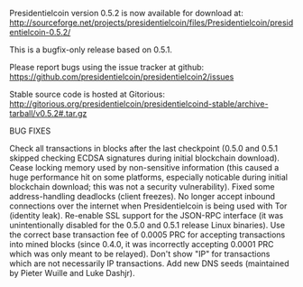 Presidentielcoin version 0.5.2 is now available for download at:
http://sourceforge.net/projects/presidentielcoin/files/Presidentielcoin/presidentielcoin-0.5.2/

This is a bugfix-only release based on 0.5.1.

Please report bugs using the issue tracker at github:
https://github.com/presidentielcoin/presidentielcoin2/issues

Stable source code is hosted at Gitorious:
http://gitorious.org/presidentielcoin/presidentielcoind-stable/archive-tarball/v0.5.2#.tar.gz

BUG FIXES

Check all transactions in blocks after the last checkpoint (0.5.0 and 0.5.1 skipped checking ECDSA signatures during initial blockchain download).
Cease locking memory used by non-sensitive information (this caused a huge performance hit on some platforms, especially noticable during initial blockchain download; this was
not a security vulnerability).
Fixed some address-handling deadlocks (client freezes).
No longer accept inbound connections over the internet when Presidentielcoin is being used with Tor (identity leak).
Re-enable SSL support for the JSON-RPC interface (it was unintentionally disabled for the 0.5.0 and 0.5.1 release Linux binaries).
Use the correct base transaction fee of 0.0005 PRC for accepting transactions into mined blocks (since 0.4.0, it was incorrectly accepting 0.0001 PRC which was only meant to be relayed).
Don't show "IP" for transactions which are not necessarily IP transactions.
Add new DNS seeds (maintained by Pieter Wuille and Luke Dashjr).
